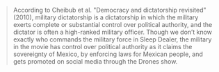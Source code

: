 > According to Cheibub et al. "Democracy and dictatorship revisited" (2010), military dictatorship is a dictatorship in which the military exerts complete or substantial control over political authority, and the dictator is often a high-ranked military officer. Though we don’t know exactly who commands the military force in Sleep Dealer, the military in the movie has control over political authority as it claims the sovereignty of Mexico, by enforcing laws for Mexican people, and gets promoted on social media through the Drones show.